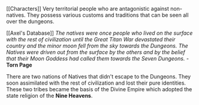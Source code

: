 [[Characters]]
Very territorial people who are antagonistic against non-natives. They possess various customs and traditions that can be seen all over the dungeons.

[[Axel's Database]]
*The natives were once people who lived on the surface with the rest of civilization until the Great Titan War devastated their country and the minor moon fell from the sky towards the Dungeons. The Natives were driven out from the surface by the others and by the belief that their Moon Goddess had called them towards the Seven Dungeons.* - **Torn Page**

There are two nations of Natives that didn't escape to the Dungeons. They soon assimilated with the rest of civilization and lost their pure identities. These two tribes became the basis of the Divine Empire which adopted the state religion of the **Nine Heavens**.
